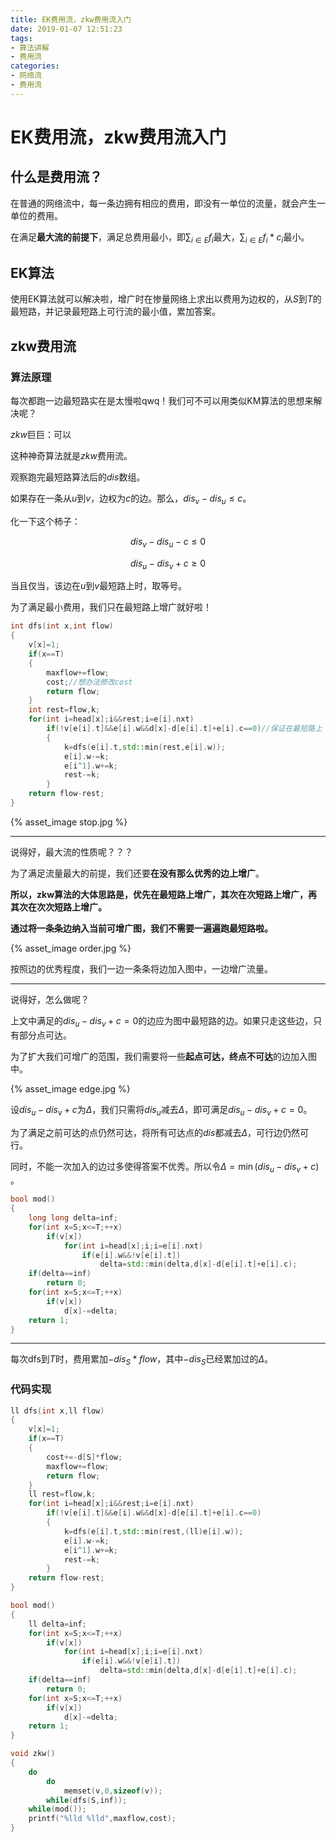 ```yaml
---
title: EK费用流，zkw费用流入门
date: 2019-01-07 12:51:23
tags:
- 算法讲解
- 费用流
categories:
- 网络流
- 费用流
---
```


# EK费用流，zkw费用流入门

## 什么是费用流？

在普通的网络流中，每一条边拥有相应的费用，即没有一单位的流量，就会产生一单位的费用。

在满足**最大流的前提下**，满足总费用最小，即$\sum_{i \in E}f_i$最大，$\sum_{i \in E}f_i*c_i$最小。

<!-- more -->

## EK算法

使用EK算法就可以解决啦，增广时在惨量网络上求出以费用为边权的，从$S$到$T$的最短路，并记录最短路上可行流的最小值，累加答案。

## zkw费用流

### 算法原理

每次都跑一边最短路实在是太慢啦qwq！我们可不可以用类似KM算法的思想来解决呢？

$zkw$巨巨：可以

这种神奇算法就是$zkw$费用流。

观察跑完最短路算法后的$dis​$数组。

如果存在一条从$u​$到$v​$，边权为$c​$的边。那么，$dis_v-dis_u \le c​$。

化一下这个柿子：

$$dis_v-dis_u-c \le 0$$

$$dis_u-dis_v+c \ge 0$$

当且仅当，该边在$u$到$v$最短路上时，取等号。

为了满足最小费用，我们只在最短路上增广就好啦！

```c++
int dfs(int x,int flow)
{
    v[x]=1;
    if(x==T)
    {
        maxflow+=flow;
        cost;//想办法修改cost
        return flow;
    }
    int rest=flow,k;
    for(int i=head[x];i&&rest;i=e[i].nxt)
        if(!v[e[i].t]&&e[i].w&&d[x]-d[e[i].t]+e[i].c==0)//保证在最短路上
        {
            k=dfs(e[i].t,std::min(rest,e[i].w));
            e[i].w-=k;
            e[i^1].w+=k;
            rest-=k;
        }
    return flow-rest;
}
```

{% asset_image stop.jpg %}

---

说得好，最大流的性质呢？？？

为了满足流量最大的前提，我们还要**在没有那么优秀的边上增广**。

**所以，zkw算法的大体思路是，优先在最短路上增广，其次在次短路上增广，再其次在次次短路上增广。**

**通过将一条条边纳入当前可增广图，我们不需要一遍遍跑最短路啦。**

{% asset_image order.jpg %}

按照边的优秀程度，我们一边一条条将边加入图中，一边增广流量。

---

说得好，怎么做呢？

上文中满足的$dis_u-dis_v+c = 0$的边应为图中最短路的边。如果只走这些边，只有部分点可达。

为了扩大我们可增广的范围，我们需要将一些**起点可达，终点不可达**的边加入图中。

{% asset_image edge.jpg %}

设$dis_u-dis_v+c​$为$\Delta​$，我们只需将$dis_u​$减去$\Delta​$，即可满足$dis_u-dis_v+c = 0​$。

为了满足之前可达的点仍然可达，将所有可达点的$dis$都减去$\Delta$，可行边仍然可行。

同时，不能一次加入的边过多使得答案不优秀。所以令$\Delta=\min(dis_u-dis_v+c)​$。

```c++
bool mod()
{
    long long delta=inf;
    for(int x=S;x<=T;++x)
        if(v[x])
            for(int i=head[x];i;i=e[i].nxt)
                if(e[i].w&&!v[e[i].t])
                    delta=std::min(delta,d[x]-d[e[i].t]+e[i].c);
    if(delta==inf)
        return 0;
    for(int x=S;x<=T;++x)
        if(v[x])
            d[x]-=delta;
    return 1;
}

```

---

每次dfs到$T$时，费用累加$-dis_S*flow$，其中$-dis_S$已经累加过的$\Delta$。

### 代码实现

```c++
ll dfs(int x,ll flow)
{
    v[x]=1;
    if(x==T)
    {
        cost+=-d[S]*flow;
        maxflow+=flow;
        return flow;
    }
    ll rest=flow,k;
    for(int i=head[x];i&&rest;i=e[i].nxt)
        if(!v[e[i].t]&&e[i].w&&d[x]-d[e[i].t]+e[i].c==0)
        {
            k=dfs(e[i].t,std::min(rest,(ll)e[i].w));
            e[i].w-=k;
            e[i^1].w+=k;
            rest-=k;
        }
    return flow-rest;
}

bool mod()
{
    ll delta=inf;
    for(int x=S;x<=T;++x)
        if(v[x])
            for(int i=head[x];i;i=e[i].nxt)
                if(e[i].w&&!v[e[i].t])
                    delta=std::min(delta,d[x]-d[e[i].t]+e[i].c);
    if(delta==inf)
        return 0;
    for(int x=S;x<=T;++x)
        if(v[x])
            d[x]-=delta;
    return 1;
}

void zkw()
{
    do
        do
            memset(v,0,sizeof(v));
        while(dfs(S,inf));
    while(mod());
    printf("%lld %lld",maxflow,cost);
}
```
